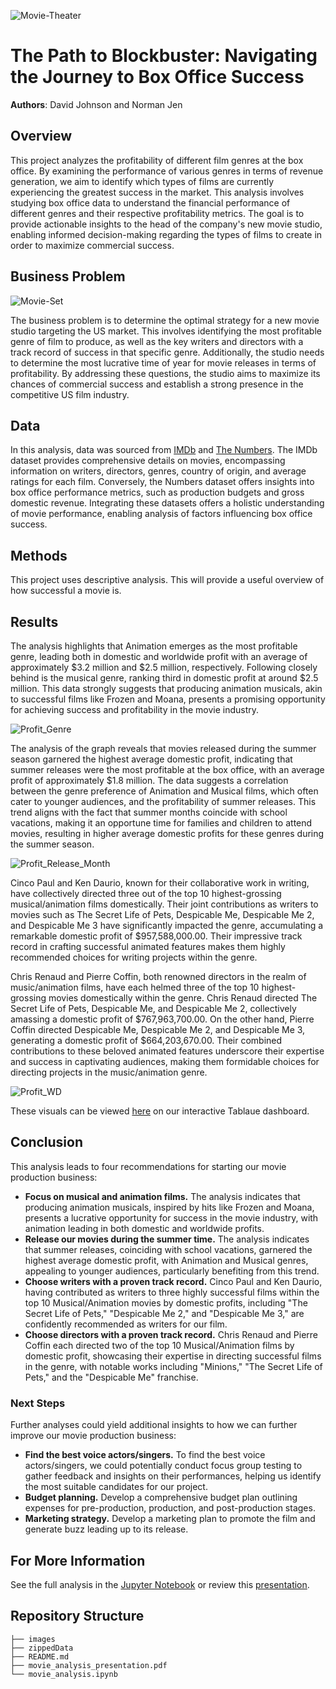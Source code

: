 ![Movie-Theater](./images/movie_theater.jpg)

# The Path to Blockbuster: Navigating the Journey to Box Office Success

**Authors**: David Johnson and Norman Jen

## Overview

This project analyzes the profitability of different film genres at the box office. By examining the performance of various genres in terms of revenue generation, we aim to identify which types of films are currently experiencing the greatest success in the market. This analysis involves studying box office data to understand the financial performance of different genres and their respective profitability metrics. The goal is to provide actionable insights to the head of the company's new movie studio, enabling informed decision-making regarding the types of films to create in order to maximize commercial success.

## Business Problem

![Movie-Set](./images/movie_production_set.jpg)

The business problem is to determine the optimal strategy for a new movie studio targeting the US market. This involves identifying the most profitable genre of film to produce, as well as the key writers and directors with a track record of success in that specific genre. Additionally, the studio needs to determine the most lucrative time of year for movie releases in terms of profitability. By addressing these questions, the studio aims to maximize its chances of commercial success and establish a strong presence in the competitive US film industry.

## Data

In this analysis, data was sourced from [IMDb](https://www.imdb.com/) and [The Numbers](https://www.the-numbers.com/). The IMDb dataset provides comprehensive details on movies, encompassing information on writers, directors, genres, country of origin, and average ratings for each film. Conversely, the Numbers dataset offers insights into box office performance metrics, such as production budgets and gross domestic revenue. Integrating these datasets offers a holistic understanding of movie performance, enabling analysis of factors influencing box office success.

## Methods

This project uses descriptive analysis. This will provide a useful overview of how successful a movie is.

## Results

The analysis highlights that Animation emerges as the most profitable genre, leading both in domestic and worldwide profit with an average of approximately $3.2 million and $2.5 million, respectively. Following closely behind is the musical genre, ranking third in domestic profit at around $2.5 million. This data strongly suggests that producing animation musicals, akin to successful films like Frozen and Moana, presents a promising opportunity for achieving success and profitability in the movie industry.

![Profit_Genre](./images/genre_profits.jpg)

The analysis of the graph reveals that movies released during the summer season garnered the highest average domestic profit, indicating that summer releases were the most profitable at the box office, with an average profit of approximately $1.8 million. The data suggests a correlation between the genre preference of Animation and Musical films, which often cater to younger audiences, and the profitability of summer releases. This trend aligns with the fact that summer months coincide with school vacations, making it an opportune time for families and children to attend movies, resulting in higher average domestic profits for these genres during the summer season.

![Profit_Release_Month](./images/season_profits.jpg)

Cinco Paul and Ken Daurio, known for their collaborative work in writing, have collectively directed three out of the top 10 highest-grossing musical/animation films domestically. Their joint contributions as writers to movies such as The Secret Life of Pets, Despicable Me, Despicable Me 2, and Despicable Me 3 have significantly impacted the genre, accumulating a remarkable domestic profit of $957,588,000.00. Their impressive track record in crafting successful animated features makes them highly recommended choices for writing projects within the genre.

Chris Renaud and Pierre Coffin, both renowned directors in the realm of music/animation films, have each helmed three of the top 10 highest-grossing movies domestically within the genre. Chris Renaud directed The Secret Life of Pets, Despicable Me, and Despicable Me 2, collectively amassing a domestic profit of $767,963,700.00. On the other hand, Pierre Coffin directed Despicable Me, Despicable Me 2, and Despicable Me 3, generating a domestic profit of $664,203,670.00. Their combined contributions to these beloved animated features underscore their expertise and success in captivating audiences, making them formidable choices for directing projects in the music/animation genre.

![Profit_WD](./images/writer_director_profits.jpg)

These visuals can be viewed [here](https://public.tableau.com/views/AviationIncidentAnalysis/Dashboard1?:language=en-US&:display_count=n&:origin=viz_share_link) on our interactive Tablaue dashboard.


## Conclusion

This analysis leads to four recommendations for starting our movie production business:

- **Focus on musical and animation films.** The analysis indicates that producing animation musicals, inspired by hits like Frozen and Moana, presents a lucrative opportunity for success in the movie industry, with animation leading in both domestic and worldwide profits.
- **Release our movies during the summer time.** The analysis indicates that summer releases, coinciding with school vacations, garnered the highest average domestic profit, with Animation and Musical genres, appealing to younger audiences, particularly benefiting from this trend.
- **Choose writers with a proven track record.** Cinco Paul and Ken Daurio, having contributed as writers to three highly successful films within the top 10 Musical/Animation movies by domestic profits, including "The Secret Life of Pets," "Despicable Me 2," and "Despicable Me 3," are confidently recommended as writers for our film.
- **Choose directors with a proven track record.** Chris Renaud and Pierre Coffin each directed two of the top 10 Musical/Animation films by domestic profit, showcasing their expertise in directing successful films in the genre, with notable works including "Minions," "The Secret Life of Pets," and the "Despicable Me" franchise.

### Next Steps

Further analyses could yield additional insights to how we can further improve our movie production business:

- **Find the best voice actors/singers.** To find the best voice actors/singers, we could potentially conduct focus group testing to gather feedback and insights on their performances, helping us identify the most suitable candidates for our project.
- **Budget planning.** Develop a comprehensive budget plan outlining expenses for pre-production, production, and post-production stages.
- **Marketing strategy.** Develop a marketing plan to promote the film and generate buzz leading up to its release.

## For More Information

See the full analysis in the [Jupyter Notebook](./movie_analysis.ipynb) or review this [presentation](./movie_analysis_presentation.pdf).

## Repository Structure

```
├── images
├── zippedData
├── README.md
├── movie_analysis_presentation.pdf
└── movie_analysis.ipynb
```